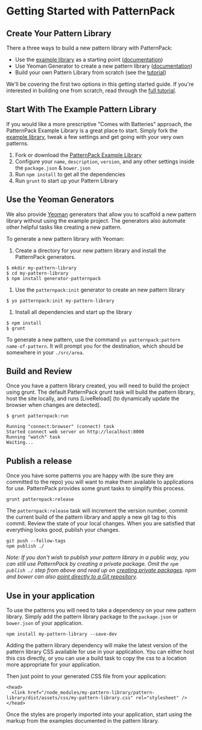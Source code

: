 # Getting Started with PatternPack

## Create Your Pattern Library
There a three ways to build a new pattern library with PatternPack:

- Use the [example library](https://github.com/patternpack/patternpack-example-library) as a starting point ([documentation](https://github.com/patternpack/patternpack/blob/master/docs/getting-started.md#start-with-the-example-pattern-library))
- Use Yeoman Generator to create a new pattern library ([documentation](https://github.com/patternpack/patternpack/blob/master/docs/getting-started.md#use-the-yeoman-generators))
- Build your own Pattern Library from scratch (see the [tutorial](https://github.com/patternpack/patternpack/blob/master/docs/tutorial.md))

We'll be covering the first two options in this getting started guide. If you're interested in building one from scratch, read through the [full tutorial](https://github.com/patternpack/patternpack/blob/master/docs/tutorial.md).

## Start With The Example Pattern Library
If you would like a more prescriptive "Comes with Batteries" approach, the PatternPack Example Library is a great place to start. Simply fork the [example library](https://github.com/patternpack/patternpack-example-library), tweak a few settings and get going with your very own patterns.

1. Fork or download the [PatternPack Example Library](https://github.com/patternpack/patternpack-example-library)
1. Configure your `name`, `description`, `version`, and any other settings inside the `package.json` & `bower.json`
1. Run `npm install` to get all the dependencies
1. Run `grunt` to start up your Pattern Library

## Use the Yeoman Generators
We also provide [Yeoman](http://yeoman.io/) generators that allow you to scaffold a new pattern library without using the example project. The generators also automate other helpful tasks like creating a new pattern.

To generate a new pattern library with Yeoman:

1. Create a directory for your new pattern library and install the PatternPack generators.
```shell
$ mkdir my-pattern-library
$ cd my-pattern-library
$ npm install generator-patternpack
```
1. Use the ```patternpack:init``` generator to create an new pattern library
```shell
$ yo patternpack:init my-pattern-library
```
1. Install all dependencies and start up the library
```shell
$ npm install
$ grunt
```

To generate a new pattern, use the command `yo patternpack:pattern name-of-pattern`. It will prompt you for the destination, which should be somewhere in your `./src/area`.

## Build and Review
Once you have a pattern library created, you will need to build the project using grunt. The default PatternPack grunt task will build the pattern library, host the site locally, and runs [LiveReload] (to dynamically update the browser when changes are detected).

```shell
$ grunt patternpack:run
```
```shell
Running "connect:browser" (connect) task
Started connect web server on http://localhost:8000
Running "watch" task
Waiting...
```

## Publish a release
Once you have some patterns you are happy with (be sure they are committed to the repo) you will want to make them available to applications for use. PatternPack provides some grunt tasks to simplify this process.
```
grunt patternpack:release
```

The `patternpack:release` task will increment the version number, commit the current build of the pattern library and apply a new git tag to this commit. Review the state of your local changes. When you are satisfied that everything looks good, publish your changes.

```
git push --follow-tags
npm publish ./
```

*Note: If you don't wish to publish your pattern library in a public way, you can still use PatternPack by creating a private package. Omit the ```npm publish ./``` step from above and read up on [creating private packages](https://github.com/patternpack/patternpack/blob/master/docs/private.md). npm and bower can also [point directly to a Git repository](https://docs.npmjs.com/files/package.json#dependencies).*

## Use in your application
To use the patterns you will need to take a dependency on your new pattern library. Simply add the pattern library package to the `package.json` or `bower.json` of your application.

```
npm install my-pattern-library --save-dev
```

Adding the pattern library dependency will make the latest version of the pattern library CSS available for use in your application. You can either host this css directly, or you can use a build task to copy the css to a location more appropriate for your application.

Then just point to your generated CSS file from your application:

```
<head>
  <link href="/node_modules/my-pattern-library/pattern-library/dist/assets/css/my-pattern-library.css" rel="stylesheet" />
</head>
```

Once the styles are properly imported into your application, start using the markup from the examples documented in the pattern library.
